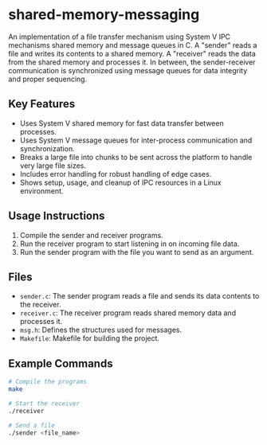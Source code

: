 # shared-memory-messaging

An implementation of a file transfer mechanism using System V IPC mechanisms shared memory and message queues in C. A "sender" reads a file and writes its contents to a shared memory. A "receiver" reads the data from the shared memory and processes it. In between, the sender-receiver communication is synchronized using message queues for data integrity and proper sequencing.

## Key Features
- Uses System V shared memory for fast data transfer between processes.
- Uses System V message queues for inter-process communication and synchronization.
- Breaks a large file into chunks to be sent across the platform to handle very large file sizes.
- Includes error handling for robust handling of edge cases.
- Shows setup, usage, and cleanup of IPC resources in a Linux environment.

## Usage Instructions
1. Compile the sender and receiver programs.
2. Run the receiver program to start listening in on incoming file data.
3. Run the sender program with the file you want to send as an argument.

## Files
- `sender.c`: The sender program reads a file and sends its data contents to the receiver.
- `receiver.c`: The receiver program reads shared memory data and processes it.
- `msg.h`: Defines the structures used for messages.
- `Makefile`: Makefile for building the project.

## Example Commands
```sh
# Compile the programs
make

# Start the receiver
./receiver

# Send a file
./sender <file_name>
